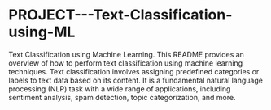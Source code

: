 # PROJECT---Text-Classification-using-ML
Text Classification using Machine Learning.
This README provides an overview of how to perform text classification using machine learning techniques. Text classification involves assigning predefined categories or labels to text data based on its content. It is a fundamental natural language processing (NLP) task with a wide range of applications, including sentiment analysis, spam detection, topic categorization, and more.
